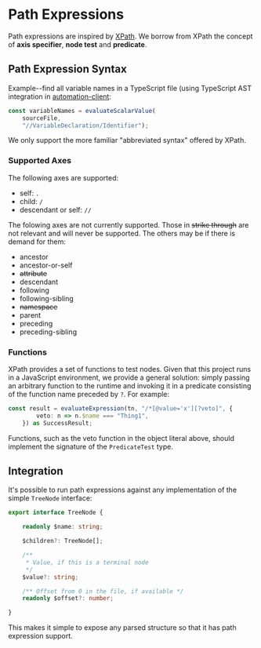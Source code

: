 # Path Expressions

Path expressions are inspired by [XPath](https://www.w3.org/TR/1999/REC-xpath-19991116/). We borrow from XPath the concept of **axis specifier**, **node test** and **predicate**.

## Path Expression Syntax
Example--find all variable names in a TypeScript file (using TypeScript AST integration in [automation-client](https://github.com/atomist/automation-client-ts):

```typescript
const variableNames = evaluateScalarValue(
	sourceFile, 
	"//VariableDeclaration/Identifier");
```

We only support the more familiar "abbreviated syntax" offered by XPath.

### Supported Axes
The following axes are supported:

- self: `.`
- child: `/`
- descendant or self: `//`

The folowing axes are not currently supported. Those in ~~strike through~~ are not relevant and will never be supported. The others may be if there is demand for them:

- ancestor
- ancestor-or-self
- ~~attribute~~	
- descendant
- following
- following-sibling
- ~~namespace~~
- parent	
- preceding
- preceding-sibling

### Functions
XPath provides a set of functions to test nodes. Given that this project runs in a JavaScript environment, we provide a general solution: simply passing an arbitrary function to the runtime and invoking it in a predicate consisting of the function name preceded by `?`. For example:

```typescript
const result = evaluateExpression(tn, "/*[@value='x'][?veto]", {
        veto: n => n.$name === "Thing1",
    }) as SuccessResult;
```

Functions, such as the veto function in the object literal above, should implement the signature of the `PredicateTest` type.


## Integration

It's possible to run path expressions against
any implementation of the simple `TreeNode` interface: 

```typescript
export interface TreeNode {

    readonly $name: string;

    $children?: TreeNode[];

    /**
     * Value, if this is a terminal node
     */
    $value?: string;

    /** Offset from 0 in the file, if available */
    readonly $offset?: number;

}
```
This makes it simple to expose any parsed structure so that it has path expression support.

